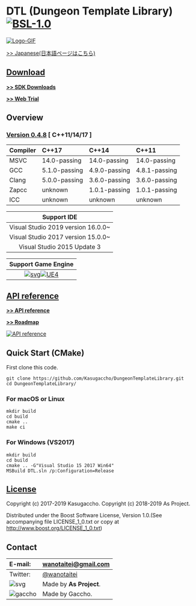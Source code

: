# DTL (Dungeon Template Library) [![BSL-1.0](https://img.shields.io/badge/license-BSL--1.0-blue.svg)](https://github.com/Kasugaccho/DungeonTemplateLibrary/blob/master/LICENSE_1_0.txt)

[![Logo-GIF](https://kasugaccho.github.io/DungeonPicture/Picture/Logo/logo_color800_2.gif)](https://github.com/Kasugaccho/DungeonTemplateLibrary/wiki/API-reference)

[>> Japanese(日本語ページはこちら)](https://github.com/Kasugaccho/DungeonTemplateLibrary/wiki/%E3%83%9B%E3%83%BC%E3%83%A0)

## [Download](https://github.com/Kasugaccho/DungeonTemplateLibrary/releases)

[**>> SDK Downloads**](https://github.com/Kasugaccho/DungeonTemplateLibrary/releases)

[**>> Web Trial**](https://github.com/Kasugaccho/DungeonTemplateLibrary/wiki/Web-Trial)

## Overview

### [**Version 0.4.8**](https://github.com/Kasugaccho/DungeonTemplateLibrary/releases) [ C++11/14/17 ]

|Compiler|C++17|C++14|C++11|
|:---|:---|:---|:---|
|MSVC|14.0-passing|14.0-passing|14.0-passing|
|GCC|5.1.0-passing|4.9.0-passing|4.8.1-passing|
|Clang|5.0.0-passing|3.6.0-passing|3.6.0-passing|
|Zapcc|unknown|1.0.1-passing|1.0.1-passing|
|ICC|unknown|unknown|unknown|

|Support IDE|
|:---:|
|Visual Studio 2019 version 16.0.0~|
|Visual Studio 2017 version 15.0.0~|
|Visual Studio 2015 Update 3|

|Support Game Engine|
|:---:|
|[![svg](https://kasugaccho.github.io/DungeonPicture/Picture/UE4/Unreal_Engine_Horiz_Black.svg)](https://github.com/Kasugaccho/DungeonTemplateLibrary/wiki/Unreal-Engine-4)[![UE4](https://kasugaccho.github.io/DungeonPicture/Picture/UE4/drawLandscape.png)](https://github.com/Kasugaccho/DungeonTemplateLibrary/wiki/Unreal-Engine-4)|


## [API reference](https://github.com/Kasugaccho/DungeonTemplateLibrary/wiki/API-reference)

[**>> API reference**](https://github.com/Kasugaccho/DungeonTemplateLibrary/wiki/API-reference)

[**>> Roadmap**](https://github.com/Kasugaccho/DungeonTemplateLibrary/wiki/Roadmap)

[![API reference](https://Kasugaccho.github.io/DungeonPicture/Picture/3D/diamond_sqare_ai.png)](https://github.com/Kasugaccho/DungeonTemplateLibrary/wiki/API-reference)

## Quick Start (CMake)

First clone this code.

```
git clone https://github.com/Kasugaccho/DungeonTemplateLibrary.git
cd DungeonTemplateLibrary/
```

### For macOS or Linux

```
mkdir build
cd build
cmake ..
make ci
```

### For Windows (VS2017)

```
mkdir build
cd build
cmake .. -G"Visual Studio 15 2017 Win64"
MSBuild DTL.sln /p:Configuration=Release
```

## [License](https://github.com/Kasugaccho/DungeonTemplateLibrary/blob/master/LICENSE_1_0.txt)

Copyright (c) 2017-2019 Kasugaccho.
Copyright (c) 2018-2019 As Project.

Distributed under the Boost Software License, Version 1.0.(See accompanying file LICENSE_1_0.txt or copy at http://www.boost.org/LICENSE_1_0.txt)

## Contact

|E-mail:|wanotaitei@gmail.com|
|:---|:---|
|Twitter:|[@wanotaitei](https://twitter.com/wanotaitei)|
|![svg](https://Kasugaccho.github.io/DungeonPicture/Picture/as_logo.svg)|Made by **As Project**.|
|![gaccho](https://Kasugaccho.github.io/DungeonPicture/Picture/gaccho_icon.svg)|Made by Gaccho.|
